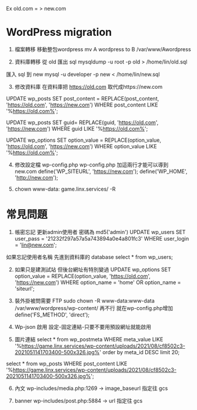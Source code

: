 Ex old.com  = >  new.com
# WordPress migration

1. 檔案轉移
移動整包wordpress
mv A wordpress to B /var/www/Awordpress

2. 資料庫轉移
從 old 匯出 sql
mysqldump -u root -p old > /home/lin/old.sql

匯入 sql 到 new
mysql -u developer -p new < /home/lin/new.sql

3. 修改資料庫
在資料庫把 https://old.com 取代成https://new.com

UPDATE wp_posts
SET post_content = REPLACE(post_content, 'https://old.com', 'https://new.com')
WHERE post_content LIKE '%https://old.com%';

UPDATE wp_posts
SET guid= REPLACE(guid, 'https://old.com', 'https://new.com')
WHERE guid LIKE '%https://old.com%';

UPDATE wp_options
SET option_value = REPLACE(option_value, 'https://old.com', 'https://new.com')
WHERE option_value LIKE '%https://old.com%';

4. 修改設定檔 wp-config.php
wp-config.php 加這兩行才能可以導到 new.com
define('WP_SITEURL', 'https://new.com');
define('WP_HOME', 'http://new.com');

5. chown www-data: game.linx.services/ -R
# 常見問題
1. 帳密忘記
更新admin使用者 密碼為 md5('admin')
UPDATE wp_users SET user_pass = '21232f297a57a5a743894a0e4a801fc3' WHERE user_login = 'lin@new.com';

如果忘記使用者名稱 先進到資料庫的 database
select * from wp_users;

2. 如果只是建測試站 但後台網址有特別變過
UPDATE wp_options
SET option_value = REPLACE(option_value, 'https://old.com', 'https://new.com')
WHERE option_name = 'home' OR option_name = 'siteurl';

3. 裝外掛被問需要 FTP 
sudo chown -R www-data:www-data /var/www/wordpress/wp-content/
再不行 就在wp-config.php增加
define('FS_METHOD', 'direct');

4. Wp-json 啟用
設定-固定連結-只要不要用預設網址就能啟用

5. 圖片連結
select * from wp_postmeta WHERE meta_value LIKE '%https://game.linx.services/wp-content/uploads/2021/08/cf8502c3-2021051141703400-500x326.jpg%' order by meta_id DESC limit 20;

select * from wp_posts WHERE post_content LIKE '%https://game.linx.services/wp-content/uploads/2021/08/cf8502c3-2021051141703400-500x326.jpg%';

6. 內文
wp-includes/media.php:1269 -> image_baseurl 指定往 gcs

7. banner
wp-includes/post.php:5884 -> url 指定往 gcs